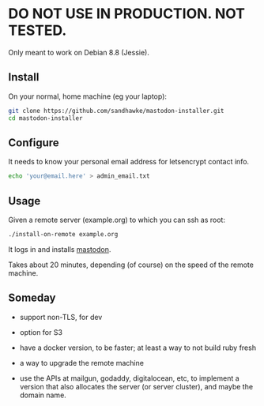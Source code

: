 # DO NOT USE IN PRODUCTION.  NOT TESTED.

Only meant to work on Debian 8.8 (Jessie).

## Install

On your normal, home machine (eg your laptop):

```sh
git clone https://github.com/sandhawke/mastodon-installer.git
cd mastodon-installer
```

## Configure

It needs to know your personal email address for letsencrypt contact info.

```sh
echo 'your@email.here' > admin_email.txt
```

## Usage

Given a remote server (example.org) to which you can ssh as root:

```sh
./install-on-remote example.org
```

It logs in and installs [mastodon](https://github.com/tootsuite/mastodon).

Takes about 20 minutes, depending (of course) on the speed of the
remote machine.

## Someday

* support non-TLS, for dev

* option for S3

* have a docker version, to be faster; at least a way to not build
  ruby fresh

* a way to upgrade the remote machine

* use the APIs at mailgun, godaddy, digitalocean, etc, to implement a
  version that also allocates the server (or server cluster), and
  maybe the domain name.

